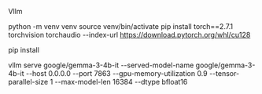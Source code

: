 Vllm

python -m venv venv
source venv/bin/activate
pip install torch==2.7.1 torchvision torchaudio --index-url https://download.pytorch.org/whl/cu128

pip install 

 vllm serve google/gemma-3-4b-it     --served-model-name google/gemma-3-4b-it     --host 0.0.0.0     --port 7863     --gpu-memory-utilization 0.9     --tensor-parallel-size 1     --max-model-len 16384     --dtype bfloat16 
